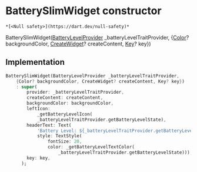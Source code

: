 


# BatterySlimWidget constructor




    *[<Null safety>](https://dart.dev/null-safety)*



BatterySlimWidget([BatteryLevelProvider](../../providers_battery_level_provider/BatteryLevelProvider-class.md) _batteryLevelTraitProvider, {[Color](https://api.flutter.dev/flutter/dart-ui/Color-class.html)? backgroundColor, [CreateWidget](../../traits_slim_battery_slim_widget/CreateWidget.md)? createContent, [Key](https://api.flutter.dev/flutter/foundation/Key-class.html)? key})





## Implementation

```dart
BatterySlimWidget(BatteryLevelProvider _batteryLevelTraitProvider,
    {Color? backgroundColor, CreateWidget? createContent, Key? key})
    : super(
        provider: _batteryLevelTraitProvider,
        createContent: createContent,
        backgroundColor: backgroundColor,
        leftIcon:
            _getBatteryLevelIcon(
            _batteryLevelTraitProvider.getBatteryLevelState),
        headerText: Text(
            'Battery Level: ${_batteryLevelTraitProvider.getBatteryLevelState}%',
            style: TextStyle(
                fontSize: 20,
                color: _getBatteryLevelTextColor(
                    _batteryLevelTraitProvider.getBatteryLevelState))),
        key: key,
      );
```







